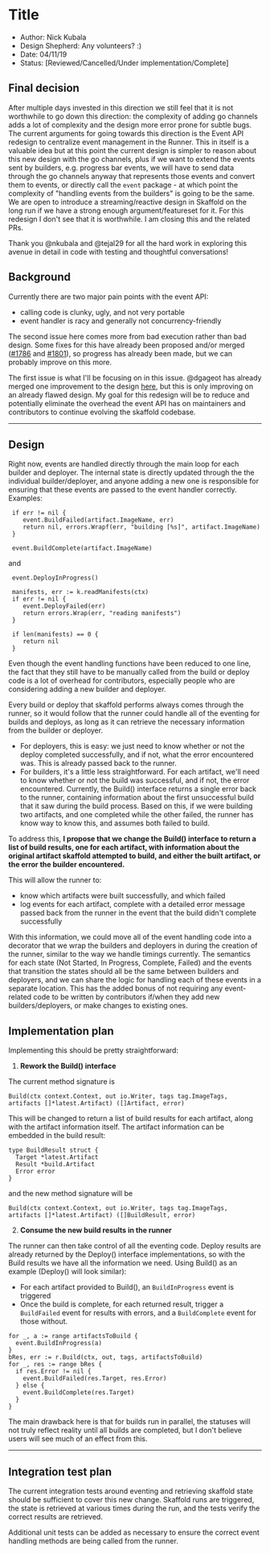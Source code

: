 # Title

* Author: Nick Kubala
* Design Shepherd: Any volunteers? :)
* Date: 04/11/19
* Status: [Reviewed/Cancelled/Under implementation/Complete]

## Final decision

After multiple days invested in this direction we still feel that it is not worthwhile to go down this direction: the complexity of adding go channels adds a lot of complexity and the design more error prone for subtle bugs. The current arguments for going towards this direction is the Event API redesign to centralize event management in the Runner. This in itself is a valuable idea but at this point the current design is simpler to reason about this new design with the go channels, plus if we want to extend the events sent by builders, e.g. progress bar events, we will have to send data through the go channels anyway that represents those events and convert them to events, or directly call the `event` package - at which point the complexity of "handling events from the builders" is going to be the same. 
We are open to introduce a streaming/reactive design in Skaffold on the long run if we have a strong enough argument/featureset for it. For this redesign I don't see that it is worthwhile. I am closing this and the related PRs. 

Thank you @nkubala  and @tejal29  for all the hard work in exploring this avenue in detail in code with testing and thoughtful conversations! 
## Background

Currently there are two major pain points with the event API:

* calling code is clunky, ugly, and not very portable
* event handler is racy and generally not concurrency-friendly

The second issue here comes more from bad execution rather than bad design. Some fixes for this have already been proposed and/or merged ([#1786](https://github.com/GoogleContainerTools/skaffold/pull/1786) and [#1801](https://github.com/GoogleContainerTools/skaffold/pull/1801)), so progress has already been made, but we can probably improve on this more.

The first issue is what I'll be focusing on in this issue. @dgageot has already merged one improvement to the design [here](https://github.com/GoogleContainerTools/skaffold/pull/1829), but this is only improving on an already flawed design. My goal for this redesign will be to reduce and potentially eliminate the overhead the event API has on maintainers and contributors to continue evolving the skaffold codebase.

___

## Design

Right now, events are handled directly through the main loop for each builder and deployer. The internal state is directly updated through the the individual builder/deployer, and anyone adding a new one is responsible for ensuring that these events are passed to the event handler correctly. Examples:

```golang
 if err != nil { 
 	event.BuildFailed(artifact.ImageName, err) 
 	return nil, errors.Wrapf(err, "building [%s]", artifact.ImageName) 
 } 
  
 event.BuildComplete(artifact.ImageName) 
```
and
```golang
 event.DeployInProgress() 
  
 manifests, err := k.readManifests(ctx) 
 if err != nil { 
 	event.DeployFailed(err) 
 	return errors.Wrap(err, "reading manifests") 
 } 
  
 if len(manifests) == 0 { 
 	return nil 
 }
```

Even though the event handling functions have been reduced to one line, the fact that they still have to be manually called from the build or deploy code is a lot of overhead for contributors, especially people who are considering adding a new builder and deployer.

Every build or deploy that skaffold performs always comes through the runner, so it would follow that the runner could handle all of the eventing for builds and deploys, as long as it can retrieve the necessary information from the builder or deployer.
* For deployers, this is easy: we just need to know whether or not the deploy completed successfully, and if not, what the error encountered was. This is already passed back to the runner.
* For builders, it's a little less straightforward. For each artifact, we'll need to know whether or not the build was successful, and if not, the error encountered. Currently, the Build() interface returns a single error back to the runner, containing information about the first unsuccessful build that it saw during the build process. Based on this, if we were building two artifacts, and one completed while the other failed, the runner has know way to know this, and assumes both failed to build.

To address this, **I propose that we change the Build() interface to return a list of build results, one for each artifact, with information about the original artifact skaffold attempted to build, and either the built artifact, or the error the builder encountered.**

This will allow the runner to:
* know which artifacts were built successfully, and which failed
* log events for each artifact, complete with a detailed error message passed back from the runner in the event that the build didn't complete successfully

With this information, we could move all of the event handling code into a decorator that we wrap the builders and deployers in during the creation of the runner, similar to the way we handle timings currently. The semantics for each state (Not Started, In Progress, Complete, Failed) and the events that transition the states should all be the same between builders and deployers, and we can share the logic for handling each of these events in a separate location. This has the added bonus of not requiring any event-related code to be written by contributors if/when they add new builders/deployers, or make changes to existing ones.


## Implementation plan

Implementing this should be pretty straightforward:

1) **Rework the Build() interface**

The current method signature is 

```golang
Build(ctx context.Context, out io.Writer, tags tag.ImageTags, artifacts []*latest.Artifact) ([]Artifact, error)
```

This will be changed to return a list of build results for each artifact, along with the artifact information itself. The artifact information can be embedded in the build result:

```golang
type BuildResult struct {
  Target *latest.Artifact
  Result *build.Artifact
  Error error
}
```
and the new method signature will be
```golang
Build(ctx context.Context, out io.Writer, tags tag.ImageTags, artifacts []*latest.Artifact) ([]BuildResult, error)
```

2) **Consume the new build results in the runner**

The runner can then take control of all the eventing code. Deploy results are already returned by the Deploy() interface implementations, so with the Build results we have all the information we need. Using Build() as an example (Deploy() will look similar):

* For each artifact provided to Build(), an `BuildInProgress` event is triggered
* Once the build is complete, for each returned result, trigger a `BuildFailed` event for results with errors, and a `BuildComplete` event for those without.

```golang
for _, a := range artifactsToBuild {
  event.BuildInProgress(a)
}
bRes, err := r.Build(ctx, out, tags, artifactsToBuild)
for _, res := range bRes {
  if res.Error != nil {
    event.BuildFailed(res.Target, res.Error)
  } else {
    event.BuildComplete(res.Target)
  }
}
```

The main drawback here is that for builds run in parallel, the statuses will not truly reflect reality until all builds are completed, but I don't believe users will see much of an effect from this.
___


## Integration test plan

The current integration tests around eventing and retrieving skaffold state should be sufficient to cover this new change. Skaffold runs are triggered, the state is retrieved at various times during the run, and the tests verify the correct results are retrieved.

Additional unit tests can be added as necessary to ensure the correct event handling methods are being called from the runner.
